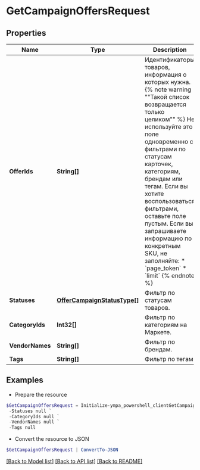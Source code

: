 # GetCampaignOffersRequest
## Properties

Name | Type | Description | Notes
------------ | ------------- | ------------- | -------------
**OfferIds** | **String[]** | Идентификаторы товаров, информация о которых нужна.  {% note warning &quot;&quot;Такой список возвращается только целиком&quot;&quot; %}  Не используйте это поле одновременно с фильтрами по статусам карточек, категориям, брендам или тегам. Если вы хотите воспользоваться фильтрами, оставьте поле пустым.  Если вы запрашиваете информацию по конкретным SKU, не заполняйте:  * &#x60;page_token&#x60; * &#x60;limit&#x60;  {% endnote %}     | [optional] 
**Statuses** | [**OfferCampaignStatusType[]**](OfferCampaignStatusType.md) | Фильтр по статусам товаров.  | [optional] 
**CategoryIds** | **Int32[]** | Фильтр по категориям на Маркете. | [optional] 
**VendorNames** | **String[]** | Фильтр по брендам. | [optional] 
**Tags** | **String[]** | Фильтр по тегам. | [optional] 

## Examples

- Prepare the resource
```powershell
$GetCampaignOffersRequest = Initialize-ympa_powershell_clientGetCampaignOffersRequest  -OfferIds null `
 -Statuses null `
 -CategoryIds null `
 -VendorNames null `
 -Tags null
```

- Convert the resource to JSON
```powershell
$GetCampaignOffersRequest | ConvertTo-JSON
```

[[Back to Model list]](../README.md#documentation-for-models) [[Back to API list]](../README.md#documentation-for-api-endpoints) [[Back to README]](../README.md)


